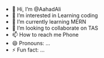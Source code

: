 - 👋 Hi, I’m @AahadAli
- 👀 I’m interested in Learning coding
- 🌱 I’m currently learning MERN
- 💞️ I’m looking to collaborate on TAS
- 📫 How to reach me Phone
- 😄 Pronouns: ...
- ⚡ Fun fact: ...

<!---
AahadAliTAS/AahadAliTAS is a ✨ special ✨ repository because its `README.md` (this file) appears on your GitHub profile.
You can click the Preview link to take a look at your changes.
--->
